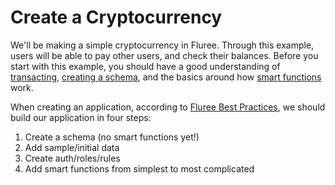 # Create a Cryptocurrency

We'll be making a simple cryptocurrency in Fluree. Through this example, users will be able to pay
other users, and check their balances. Before you start with this example, you should have a good
understanding of [transacting](/guides/transactions/1.md), [creating a schema](/guides/schema/1.md),
and the basics around how [smart functions](/guides/advanced/smart-functions/1.md) work.

When creating an application, according to
[Fluree Best Practices](/concepts/infrastructure/best_practices.md), we should build our
application in four steps:

1. Create a schema (no smart functions yet!)
2. Add sample/initial data
3. Create auth/roles/rules
4. Add smart functions from simplest to most complicated
